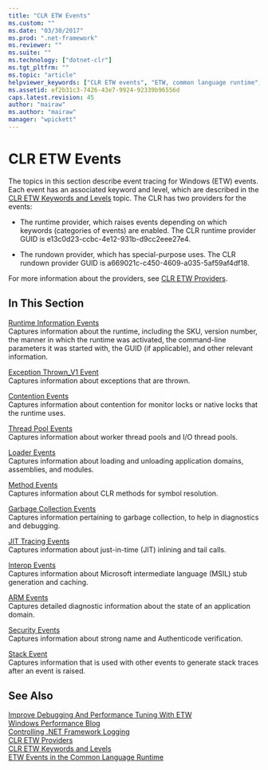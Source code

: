 ```yaml
---
title: "CLR ETW Events"
ms.custom: ""
ms.date: "03/30/2017"
ms.prod: ".net-framework"
ms.reviewer: ""
ms.suite: ""
ms.technology: ["dotnet-clr"]
ms.tgt_pltfrm: ""
ms.topic: "article"
helpviewer_keywords: ["CLR ETW events", "ETW, common language runtime", "ETW, CLR events"]
ms.assetid: ef2b31c3-7426-43e7-9924-92339b96556d
caps.latest.revision: 45
author: "mairaw"
ms.author: "mairaw"
manager: "wpickett"
---
```

# CLR ETW Events
The topics in this section describe event tracing for Windows (ETW) events. Each event has an associated keyword and level, which are described in the [CLR ETW Keywords and Levels](../../../docs/framework/performance/clr-etw-keywords-and-levels.md) topic. The CLR has two providers for the events:  
  
-   The runtime provider, which raises events depending on which keywords (categories of events) are enabled. The CLR runtime provider GUID is e13c0d23-ccbc-4e12-931b-d9cc2eee27e4.  
  
-   The rundown provider, which has special-purpose uses. The CLR rundown provider GUID is a669021c-c450-4609-a035-5af59af4df18.  
  
 For more information about the providers, see [CLR ETW Providers](../../../docs/framework/performance/clr-etw-providers.md).  
  
## In This Section  
 [Runtime Information Events](../../../docs/framework/performance/runtime-information-etw-events.md)  
 Captures information about the runtime, including the SKU, version number, the manner in which the runtime was activated, the command-line parameters it was started with, the GUID (if applicable), and other relevant information.  
  
 [Exception Thrown_V1 Event](../../../docs/framework/performance/exception-thrown-v1-etw-event.md)  
 Captures information about exceptions that are thrown.  
  
 [Contention Events](../../../docs/framework/performance/contention-etw-events.md)  
 Captures information about contention for monitor locks or native locks that the runtime uses.  
  
 [Thread Pool Events](../../../docs/framework/performance/thread-pool-etw-events.md)  
 Captures information about worker thread pools and I/O thread pools.  
  
 [Loader Events](../../../docs/framework/performance/loader-etw-events.md)  
 Captures information about loading and unloading application domains, assemblies, and modules.  
  
 [Method Events](../../../docs/framework/performance/method-etw-events.md)  
 Captures information about CLR methods for symbol resolution.  
  
 [Garbage Collection Events](../../../docs/framework/performance/garbage-collection-etw-events.md)  
 Captures information pertaining to garbage collection, to help in diagnostics and debugging.  
  
 [JIT Tracing Events](../../../docs/framework/performance/jit-tracing-etw-events.md)  
 Captures information about just-in-time (JIT) inlining and tail calls.  
  
 [Interop Events](../../../docs/framework/performance/interop-etw-events.md)  
 Captures information about Microsoft intermediate language (MSIL) stub generation and caching.  
  
 [ARM Events](../../../docs/framework/performance/application-domain-resource-monitoring-arm-etw-events.md)  
 Captures detailed diagnostic information about the state of an application domain.  
  
 [Security Events](../../../docs/framework/performance/security-etw-events.md)  
 Captures information about strong name and Authenticode verification.  
  
 [Stack Event](../../../docs/framework/performance/stack-etw-event.md)  
 Captures information that is used with other events to generate stack traces after an event is raised.  
  
## See Also  
 [Improve Debugging And Performance Tuning With ETW](http://go.microsoft.com/fwlink/?LinkId=179696)   
 [Windows Performance Blog](http://go.microsoft.com/fwlink/?LinkId=179509)   
 [Controlling .NET Framework Logging](../../../docs/framework/performance/controlling-logging.md)   
 [CLR ETW Providers](../../../docs/framework/performance/clr-etw-providers.md)   
 [CLR ETW Keywords and Levels](../../../docs/framework/performance/clr-etw-keywords-and-levels.md)   
 [ETW Events in the Common Language Runtime](../../../docs/framework/performance/etw-events-in-the-common-language-runtime.md)
